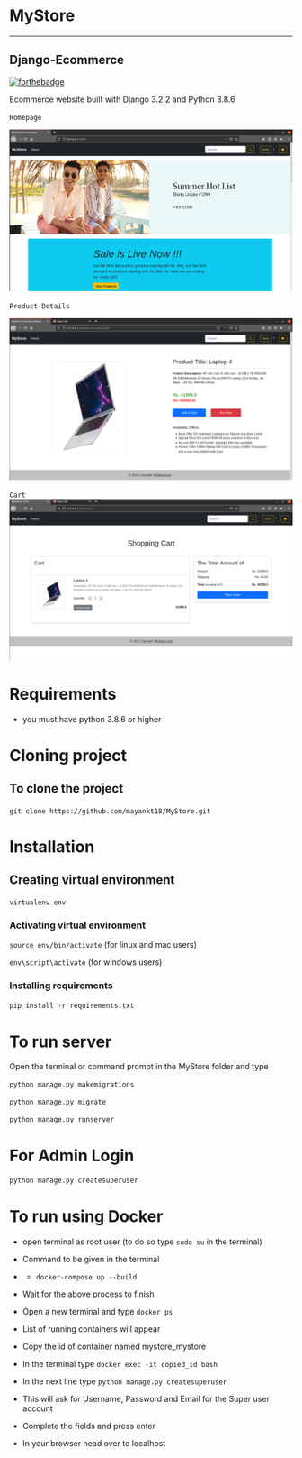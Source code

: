 # MyStore
---

## Django-Ecommerce

[![forthebadge](https://forthebadge.com/images/badges/made-with-python.svg)](https://forthebadge.com)

Ecommerce website built with Django 3.2.2 and Python 3.8.6

`Homepage`

![image](https://github.com/mayankt18/MyStore/blob/main/screenshots/homepage.png)

`Product-Details`

![image](https://github.com/mayankt18/MyStore/blob/main/screenshots/details.png)

`Cart`
![image](https://github.com/mayankt18/MyStore/blob/main/screenshots/cart.png)

# Requirements

- you must have python 3.8.6 or higher

# Cloning project

 ## To clone the project

`git clone https://github.com/mayankt18/MyStore.git`

# Installation

## Creating virtual environment

`virtualenv env`

 ### Activating virtual environment

  `source env/bin/activate` (for linux and mac users)

  `env\script\activate` (for windows users)

 ### Installing requirements

  `pip install -r requirements.txt`

# To run server

 Open the terminal or command prompt in the MyStore folder and type

 `python manage.py makemigrations`

 `python manage.py migrate`

 `python manage.py runserver`

# For Admin Login

```python
python manage.py createsuperuser
```

# To run using Docker

- open terminal as root user (to do so type `sudo su` in the terminal)
- Command to be given in the terminal
- - `docker-compose up --build`
- Wait for the above process to finish

- Open a new terminal and type `docker ps`
- List of running containers will appear
- Copy the id of container named mystore_mystore
- In the terminal type `docker exec -it copied_id bash`
- In the next line type `python manage.py createsuperuser`
- This will ask for Username, Password and Email for the Super user account 
- Complete the fields and press enter
- In your browser head over to localhost
